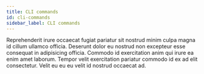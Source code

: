 ```yaml
---
title: CLI commands
id: cli-commands
sidebar_label: CLI commands
---
```


Reprehenderit irure occaecat fugiat pariatur sit nostrud minim culpa magna id cillum ullamco officia. Deserunt dolor eu nostrud non excepteur esse consequat in adipisicing officia. Commodo id exercitation anim qui irure ea enim amet laborum. Tempor velit exercitation pariatur commodo id ex ad elit consectetur. Velit eu eu eu velit id nostrud occaecat ad.

